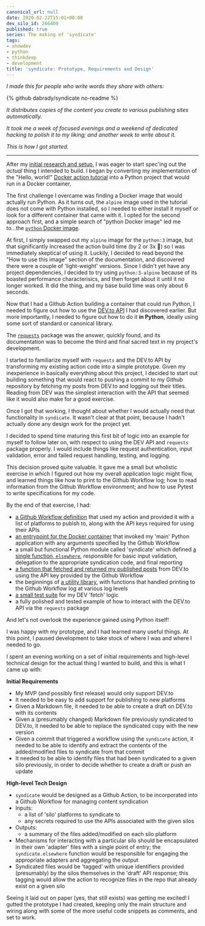```yaml
---
canonical_url: null
date: 2020-02-22T15:01+00:00
dev_silo_id: 266409
published: true
series: The making of 'syndicate'
tags:
- showdev
- python
- thinkdeep
- development
title: 'syndicate: Prototype, Requirements and Design'
---
```


_I made this for people who write words they share with others:_

{% github dabrady/syndicate no-readme %}

_It distributes copies of the content you create to various publishing sites automatically._

_It took me a week of focused evenings and a weekend of dedicated hacking to polish it to my liking; and another week to write about it._

_This is how I got started._

---

After my [initial research and setup](https://dev.to/daniel13rady/syndicate-initial-research-and-setup-1cmh), I was eager to start spec'ing out the _actual_ thing I intended to build. I began by converting my implementation of the "Hello, world!" [Docker action tutorial](https://help.github.com/en/actions/building-actions/creating-a-docker-container-action) into a Python project that would run in a Docker container.

The first challenge I overcame was finding a Docker image that would actually run Python. As it turns out, the `alpine` image used in the tutorial does not come with Python installed, so I needed to either install it myself or look for a different container that came with it. I opted for the second approach first, and a simple search of "python Docker image" led me to...the [`python` Docker image](https://hub.docker.com/_/python).

At first, I simply swapped out my `alpine` image for the `python:3` image, but that significantly increased the action build time (by 2 or 3x :grimacing:) so I was immediately skeptical of using it. Luckily, I decided to read beyond the "How to use this image" section of the documentation, and discovered there were a couple of 'light-weight' versions. Since I didn't yet have any project dependencies, I decided to try using `python:3-alpine` because of its boasted performance characterisics, and then forget about it until it no longer worked. It did the thing, and my base build time was only about 6 seconds.

Now that I had a Github Action building a container that could run Python, I needed to figure out how to use the [DEV.to API](https://docs.dev.to/api) I had discovered earlier. But more importantly, I needed to figure out how to do it **in Python**, ideally using some sort of standard or canonical library.

The [`requests`](https://requests.readthedocs.io/) package was the answer, quickly found, and its documentation was to become the third and final sacred text in my project's development.

I started to familiarize myself with `requests` and the DEV.to API by transforming my existing action code into a simple prototype. Given my inexperience in basically everything about this project, I decided to start out building something that would react to pushing a commit to my Github repository by fetching my posts from DEV.to and logging out their titles. Reading from DEV was the simplest interaction with the API that seemed like it would also make for a good exercise.

Once I got that working, I thought about whether I would actually need that functionality in `syndicate`. It wasn't clear at that point, because I hadn't actually done any design work for the project yet.

I decided to spend time maturing this first bit of logic into an example for myself to follow later on, with respect to using the DEV API and `requests` package properly. I would include things like request authentication, input validation, error and failed request handling, testing, and logging.

This decision proved quite valuable. It gave me a small but wholistic exercise in which I figured out how my overall application logic might flow, and learned things like how to print to the Github Workflow log; how to read information from the Github Workflow environment; and how to use Pytest to write specifications for my code.

By the end of that exercise, I had:

- [a Github Workflow definition](https://github.com/dabrady/syndicate/blob/30fbc16d30212cf3f94c9644370e724d1050077c/.github/workflows/main.yml) that used my action and provided it with a list of platforms to publsh to, along with the API keys required for using their APIs
- [an entrypoint for the Docker container](https://github.com/dabrady/syndicate/blob/30fbc16d30212cf3f94c9644370e724d1050077c/entrypoint.py) that invoked my 'main' Python application with any arguments specified by the Github Workflow
- a small but functional Python module called 'syndicate' which defined [a single function, `elsewhere`](https://github.com/dabrady/syndicate/blob/30fbc16d30212cf3f94c9644370e724d1050077c/syndicate/__init__.py#L8-L27), responsible for basic input validation, delegation to the appropriate syndication code, and final reporting
- [a function that fetched and returned my published posts](https://github.com/dabrady/syndicate/blob/30fbc16d30212cf3f94c9644370e724d1050077c/syndicate/silos/dev.py#L14-L42) from DEV.to using the API key provided by the Github Workflow
- the beginnings of [a utility library](https://github.com/dabrady/syndicate/blob/30fbc16d30212cf3f94c9644370e724d1050077c/syndicate/utils.py), with functions that handled printing to the Github Workflow log at various log levels
- [a small test suite](https://github.com/dabrady/syndicate/blob/30fbc16d30212cf3f94c9644370e724d1050077c/tests/test_dev.py) for my DEV 'fetch' logic
- a fully polished and tested example of how to interact with the DEV.to API via the `requests` package

And let's not overlook the experience gained using Python itself!

I was happy with my prototype, and I had learned many useful things. At this point, I paused development to take stock of where I was and where I needed to go.

I spent an evening working on a set of initial requirements and high-level technical design for the actual thing I wanted to build, and this is what I came up with:

**Initial Requirements**
- My MVP (and possibly first release) would only support DEV.to
- It needed to be easy to add support for publishing to new platforms
- Given a Markdown file, it needed to be able to create a draft on DEV.to with its contents
- Given a (presumably changed) Markdown file previously syndicated to DEV.to, it needed to be able to replace the syndicated copy with the new version
- Given a commit that triggered a workflow using the `syndicate` action, it needed to be able to identify and extract the contents of the added/modified files to syndicate from that commit
- It needed to be able to identify files that had been syndicated to a given silo previously, in order to decide whether to create a draft or push an update

**High-level Tech Design**
- `syndicate` would be designed as a Github Action, to be incorporated into a Github Workflow for managing content syndication
- Inputs:
  - a list of 'silo' platforms to syndicate to
  - any secrets required to use the APIs associated with the given silos
- Outputs:
  - a summary of the files added/modified on each silo platform
- Mechanisms for interacting with a particular silo should be encapsulated in their own 'adapter' files with a single point of entry; the `syndicate.elsewhere` function would be responsible for engaging the appropriate adapters and aggregating the output
- Syndicated files would be 'tagged' with unique identifiers provided (presumably) by the silos themselves in the 'draft' API response; this tagging would allow the action to recognize files in the repo that already exist on a given silo

Seeing it laid out on paper (yes, that still exists) was getting me excited! I gutted the prototype I had created, keeping only the main structure and wiring along with some of the more useful code snippets as comments, and set to work.
